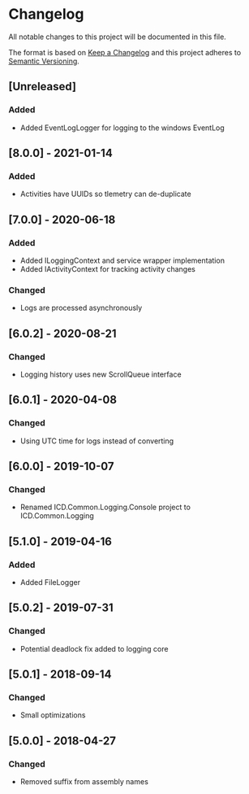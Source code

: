# Changelog
All notable changes to this project will be documented in this file.

The format is based on [Keep a Changelog](http://keepachangelog.com/en/1.0.0/)
and this project adheres to [Semantic Versioning](http://semver.org/spec/v2.0.0.html).

## [Unreleased]

### Added
 - Added EventLogLogger for logging to the windows EventLog

## [8.0.0] - 2021-01-14
### Added
 - Activities have UUIDs so tlemetry can de-duplicate

## [7.0.0] - 2020-06-18
### Added
 - Added ILoggingContext and service wrapper implementation
 - Added IActivityContext for tracking activity changes

### Changed
 - Logs are processed asynchronously

## [6.0.2] - 2020-08-21
### Changed
 - Logging history uses new ScrollQueue interface

## [6.0.1] - 2020-04-08
### Changed
 - Using UTC time for logs instead of converting

## [6.0.0] - 2019-10-07
### Changed
 - Renamed ICD.Common.Logging.Console project to ICD.Common.Logging

## [5.1.0] - 2019-04-16
### Added
 - Added FileLogger

## [5.0.2] - 2019-07-31
### Changed
 - Potential deadlock fix added to logging core

## [5.0.1] - 2018-09-14
### Changed
 - Small optimizations

## [5.0.0] - 2018-04-27
### Changed
 - Removed suffix from assembly names
